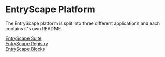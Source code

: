 # EntryScape Platform

The EntryScape platform is split into three different applications and each contains it's own README.

[EntryScape Suite](https://bitbucket.org/metasolutions/entryscape/src/develop/README_SUITE.md)  
[EntryScape Registry](https://bitbucket.org/metasolutions/entryscape/src/develop/README_REGISTRY.md)  
[EntryScape Blocks](https://bitbucket.org/metasolutions/entryscape/src/develop/README_BLOCKS.md)

